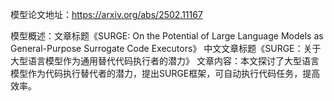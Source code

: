 模型论文地址：https://arxiv.org/abs/2502.11167

模型概述：文章标题《SURGE: On the Potential of Large Language Models as General-Purpose Surrogate Code Executors》
中文文章标题《SURGE：关于大型语言模型作为通用替代代码执行者的潜力》
文章内容：本文探讨了大型语言模型作为代码执行替代者的潜力，提出SURGE框架，可自动执行代码任务，提高效率。
